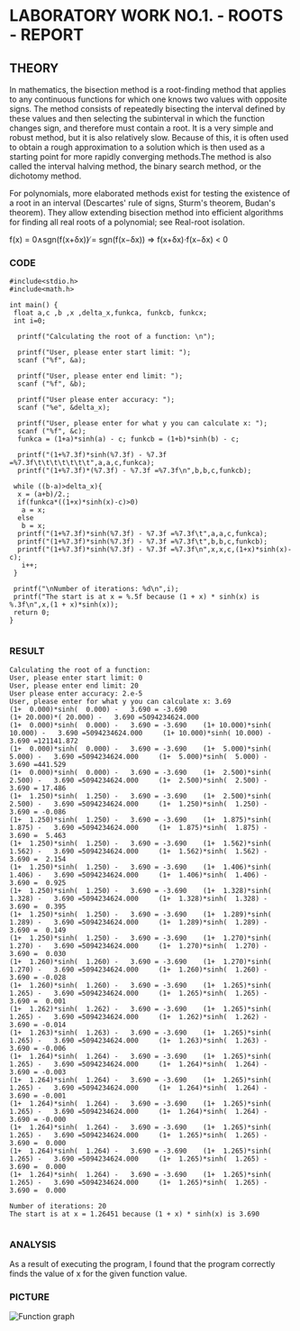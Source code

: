 # LABORATORY WORK NO.1. - ROOTS - REPORT 

## THEORY
In mathematics, the bisection method is a root-finding method that applies to any continuous functions for which one knows two values with opposite signs. The method consists of repeatedly bisecting the interval defined by these values and then selecting the subinterval in which the function changes sign, and therefore must contain a root. It is a very simple and robust method, but it is also relatively slow. Because of this, it is often used to obtain a rough approximation to a solution which is then used as a starting point for more rapidly converging methods.The method is also called the interval halving method, the binary search method, or the dichotomy method.

For polynomials, more elaborated methods exist for testing the existence of a root in an interval (Descartes' rule of signs, Sturm's theorem, Budan's theorem). They allow extending bisection method into efficient algorithms for finding all real roots of a polynomial; see Real-root isolation.

f(x) = 0∧sgn(f(x+δx)) ̸= sgn(f(x−δx)) => f(x+δx)·f(x−δx) < 0

### CODE
```
#include<stdio.h>
#include<math.h>

int main() {
 float a,c ,b ,x ,delta_x,funkca, funkcb, funkcx;
 int i=0;

  printf("Calculating the root of a function: \n");

  printf("User, please enter start limit: ");
  scanf ("%f", &a);

  printf("User, please enter end limit: ");
  scanf ("%f", &b);

  printf("User please enter accuracy: ");
  scanf ("%e", &delta_x);

  printf("User, please enter for what y you can calculate x: ");
  scanf ("%f", &c);
  funkca = (1+a)*sinh(a) - c; funkcb = (1+b)*sinh(b) - c;

  printf("(1+%7.3f)*sinh(%7.3f) - %7.3f =%7.3f\t\t\t\t\t\t\t",a,a,c,funkca);
  printf("(1+%7.3f)*(%7.3f) - %7.3f =%7.3f\n",b,b,c,funkcb);

 while ((b-a)>delta_x){
  x = (a+b)/2.;
  if(funkca*((1+x)*sinh(x)-c)>0)
   a = x;
  else
   b = x;
  printf("(1+%7.3f)*sinh(%7.3f) - %7.3f =%7.3f\t",a,a,c,funkca);
  printf("(1+%7.3f)*sinh(%7.3f) - %7.3f =%7.3f\t",b,b,c,funkcb);
  printf("(1+%7.3f)*sinh(%7.3f) - %7.3f =%7.3f\n",x,x,c,(1+x)*sinh(x)-c);
   i++;
 }

 printf("\nNumber of iterations: %d\n",i);
 printf("The start is at x = %.5f because (1 + x) * sinh(x) is %.3f\n",x,(1 + x)*sinh(x));
 return 0;
}


```

### RESULT
```
Calculating the root of a function: 
User, please enter start limit: 0
User, please enter end limit: 20
User please enter accuracy: 2.e-5
User, please enter for what y you can calculate x: 3.69
(1+  0.000)*sinh(  0.000) -   3.690 = -3.690                                                    (1+ 20.000)*( 20.000) -   3.690 =5094234624.000
(1+  0.000)*sinh(  0.000) -   3.690 = -3.690    (1+ 10.000)*sinh( 10.000) -   3.690 =5094234624.000     (1+ 10.000)*sinh( 10.000) -   3.690 =121141.872
(1+  0.000)*sinh(  0.000) -   3.690 = -3.690    (1+  5.000)*sinh(  5.000) -   3.690 =5094234624.000     (1+  5.000)*sinh(  5.000) -   3.690 =441.529
(1+  0.000)*sinh(  0.000) -   3.690 = -3.690    (1+  2.500)*sinh(  2.500) -   3.690 =5094234624.000     (1+  2.500)*sinh(  2.500) -   3.690 = 17.486
(1+  1.250)*sinh(  1.250) -   3.690 = -3.690    (1+  2.500)*sinh(  2.500) -   3.690 =5094234624.000     (1+  1.250)*sinh(  1.250) -   3.690 = -0.086
(1+  1.250)*sinh(  1.250) -   3.690 = -3.690    (1+  1.875)*sinh(  1.875) -   3.690 =5094234624.000     (1+  1.875)*sinh(  1.875) -   3.690 =  5.463
(1+  1.250)*sinh(  1.250) -   3.690 = -3.690    (1+  1.562)*sinh(  1.562) -   3.690 =5094234624.000     (1+  1.562)*sinh(  1.562) -   3.690 =  2.154
(1+  1.250)*sinh(  1.250) -   3.690 = -3.690    (1+  1.406)*sinh(  1.406) -   3.690 =5094234624.000     (1+  1.406)*sinh(  1.406) -   3.690 =  0.925
(1+  1.250)*sinh(  1.250) -   3.690 = -3.690    (1+  1.328)*sinh(  1.328) -   3.690 =5094234624.000     (1+  1.328)*sinh(  1.328) -   3.690 =  0.395
(1+  1.250)*sinh(  1.250) -   3.690 = -3.690    (1+  1.289)*sinh(  1.289) -   3.690 =5094234624.000     (1+  1.289)*sinh(  1.289) -   3.690 =  0.149
(1+  1.250)*sinh(  1.250) -   3.690 = -3.690    (1+  1.270)*sinh(  1.270) -   3.690 =5094234624.000     (1+  1.270)*sinh(  1.270) -   3.690 =  0.030
(1+  1.260)*sinh(  1.260) -   3.690 = -3.690    (1+  1.270)*sinh(  1.270) -   3.690 =5094234624.000     (1+  1.260)*sinh(  1.260) -   3.690 = -0.028
(1+  1.260)*sinh(  1.260) -   3.690 = -3.690    (1+  1.265)*sinh(  1.265) -   3.690 =5094234624.000     (1+  1.265)*sinh(  1.265) -   3.690 =  0.001
(1+  1.262)*sinh(  1.262) -   3.690 = -3.690    (1+  1.265)*sinh(  1.265) -   3.690 =5094234624.000     (1+  1.262)*sinh(  1.262) -   3.690 = -0.014
(1+  1.263)*sinh(  1.263) -   3.690 = -3.690    (1+  1.265)*sinh(  1.265) -   3.690 =5094234624.000     (1+  1.263)*sinh(  1.263) -   3.690 = -0.006
(1+  1.264)*sinh(  1.264) -   3.690 = -3.690    (1+  1.265)*sinh(  1.265) -   3.690 =5094234624.000     (1+  1.264)*sinh(  1.264) -   3.690 = -0.003
(1+  1.264)*sinh(  1.264) -   3.690 = -3.690    (1+  1.265)*sinh(  1.265) -   3.690 =5094234624.000     (1+  1.264)*sinh(  1.264) -   3.690 = -0.001
(1+  1.264)*sinh(  1.264) -   3.690 = -3.690    (1+  1.265)*sinh(  1.265) -   3.690 =5094234624.000     (1+  1.264)*sinh(  1.264) -   3.690 = -0.000
(1+  1.264)*sinh(  1.264) -   3.690 = -3.690    (1+  1.265)*sinh(  1.265) -   3.690 =5094234624.000     (1+  1.265)*sinh(  1.265) -   3.690 =  0.000
(1+  1.264)*sinh(  1.264) -   3.690 = -3.690    (1+  1.265)*sinh(  1.265) -   3.690 =5094234624.000     (1+  1.265)*sinh(  1.265) -   3.690 =  0.000
(1+  1.264)*sinh(  1.264) -   3.690 = -3.690    (1+  1.265)*sinh(  1.265) -   3.690 =5094234624.000     (1+  1.265)*sinh(  1.265) -   3.690 =  0.000

Number of iterations: 20
The start is at x = 1.26451 because (1 + x) * sinh(x) is 3.690


```

### ANALYSIS


As a result of executing the program, I found that the program correctly finds the value of x for the given function value.

### PICTURE
![Function graph]()
